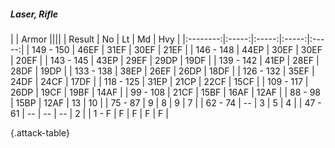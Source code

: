 ##### Laser, Rifle

|      |   Armor   ||||
|   Result   |   No   |   Lt   |   Md   |   Hvy   |
|:--------:|:-----:|:-----:|:-----:|:-----:|
| 149 - 150 | 46EF | 31EF | 30EF | 21EF |
| 146 - 148 | 44EP | 30EF | 30EF | 20EF |
| 143 - 145 | 43EP | 29EF | 29DP | 19DF |
| 139 - 142 | 41EP | 28EF | 28DF | 19DP |
| 133 - 138 | 38EP | 26EF | 26DP | 18DF |
| 126 - 132 | 35EF | 24DF | 24CF | 17DF |
| 118 - 125 | 31EP | 21CP | 22CF | 15CF |
| 109 - 117 | 26DP | 19CF | 19BF | 14AF |
| 99 - 108 | 21CF | 15BF | 16AF | 12AF |
| 88 - 98 | 15BP | 12AF | 13 | 10 |
| 75 - 87 | 9 | 8 | 9 | 7 |
| 62 - 74 | --  | 3 | 5 | 4 |
| 47 - 61 | --  | --  | --  | 2 |
| 1 - F | F | F | F | F |

{.attack-table}
